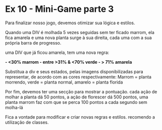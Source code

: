 # Ex 10 - Mini-Game parte 3

Para finalizar nosso jogo, devemos otimizar sua lógica e estilos.

Quando uma DIV é molhada 5 vezes seguidas sem ter ficado marrom, ela fica amarela e uma nova planta surge à sua direita, cada uma com a sua própria barra de progresso.

uma DIV que já ficou amarela, tem uma nova regra:

**- <30% marrom
\- entre >31% & <70% verde
\- > 71% amarela**

Substitua a div e seus estados, pelas imagens disponibilizadas para representar, de acordo com as cores respectivamente: Marrom = planta morrendo, verde = planta normal, amarelo = planta florida

Por fim, devemos ter uma secção para mostrar a pontuação.
cada ação de molhar a planta dá 50 pontos, a ação de florescer dá 500 pontos, uma planta marrom faz com que se perca 100 pontos a cada segundo sem molha-lá

Fica a vontade para modificar e criar novas regras e estilos. recomendo a utilização de classes.